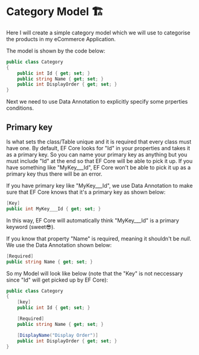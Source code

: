 # Category Model 🏗️
Here I will create a simple category model which we will use to categorise the products in my eCommerce Application.

The model is shown by the code below:
```cs
public class Category
{
    public int Id { get; set; }
    public string Name { get; set; }
    public int DisplayOrder { get; set; }
}
```

Next we need to use Data Annotation to explicitly specify some prperties conditions.

## Primary key
Is what sets the class/Table unique and it is required that every class must have one.
By default, EF Core looks for "Id" in your properties and takes it as a primary key.
So you can name your primary key as anything but you must include "Id" at the end so that EF Core will be able to pick it up.
If you have something like "MyKey___Id", EF Core won't be able to pick it up as a primary key thus there will be an error.

If you have primary key like "MyKey___Id", we use Data Annotation to make sure that EF Core knows that it's a primary key as shown below:
```cs
[Key]
public int MyKey___Id { get; set; }
```
In this way, EF Core will automatically think "MyKey___Id" is a primary keyword (sweet😎).


If you know that property "Name" is required, meaning it shouldn't be *null*. We use the Data Annotation shown below:
```cs
[Required]
public string Name { get; set; }
```

So my Model will look like below (note that the "Key" is not neccessary since "Id" will get picked up by EF Core):
```cs
public class Category
{
    [key]
    public int Id { get; set; }

    [Required]
    public string Name { get; set; }

    [DisplayName("Display Order")]
    public int DisplayOrder { get; set; }
}
```
